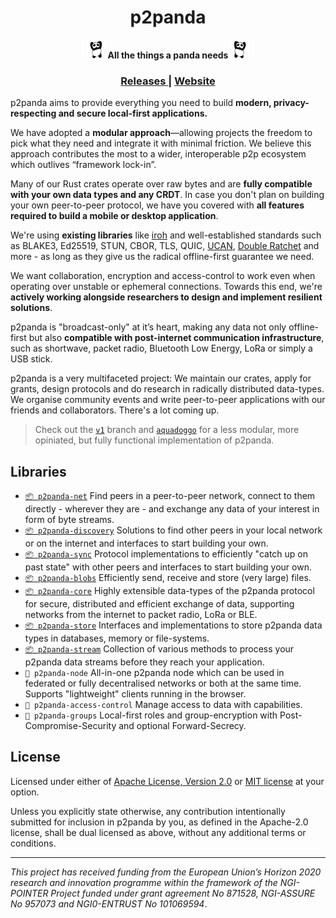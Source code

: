 <h1 align="center">p2panda</h1>

<div align="center">
  <img src="https://raw.githubusercontent.com/p2panda/.github/main/assets/panda-left.gif" width="auto" height="30px">
  <strong>All the things a panda needs</strong>
  <img src="https://raw.githubusercontent.com/p2panda/.github/main/assets/panda-right.gif" width="auto" height="30px">
</div>

<div align="center">
  <h3>
    <a href="https://github.com/p2panda/p2panda/releases">
      Releases
    </a>
    <span> | </span>
    <a href="https://p2panda.org">
      Website
    </a>
  </h3>
</div>

p2panda aims to provide everything you need to build **modern, privacy-respecting and secure local-first applications.**

We have adopted a **modular approach**—allowing projects the freedom to pick what they need and integrate it with minimal friction. We believe this approach contributes the most to a wider, interoperable p2p ecosystem which outlives “framework lock-in”.

Many of our Rust crates operate over raw bytes and are **fully compatible with your own data types and any CRDT**. In case you don't plan on building your own peer-to-peer protocol, we have you covered with **all features required to build a mobile or desktop application**.

We're using **existing libraries** like [iroh](https://github.com/n0-computer/iroh) and well-established standards such as BLAKE3, Ed25519, STUN, CBOR, TLS, QUIC, [UCAN](https://github.com/ucan-wg/spec), [Double Ratchet](https://en.m.wikipedia.org/wiki/Double_Ratchet_Algorithm) and more - as long as they give us the radical offline-first guarantee we need.

We want collaboration, encryption and access-control to work even when operating over unstable or ephemeral connections. Towards this end, we're **actively working alongside researchers to design and implement resilient solutions**.

p2panda is "broadcast-only" at it’s heart, making any data not only offline-first but also **compatible with post-internet communication infrastructure**, such as shortwave, packet radio, Bluetooth Low Energy, LoRa or simply a USB stick.

p2panda is a very multifaceted project: We maintain our crates, apply for grants, design protocols and do research in radically distributed data-types. We organise community events and write peer-to-peer applications with our friends and collaborators. There's a lot coming up.

> Check out the [`v1`](https://github.com/p2panda/p2panda/tree/v1) branch and
> [`aquadoggo`](https://github.com/p2panda/aquadoggo/) for a less modular, more
> opiniated, but fully functional implementation of p2panda.

## Libraries

* [`📦 p2panda-net`](https://crates.io/crates/p2panda-net) Find peers in a peer-to-peer network, connect to them directly - wherever they are - and exchange any data of your interest in form of byte streams.
* [`📦 p2panda-discovery`](https://crates.io/crates/p2panda-discovery) Solutions to find other peers in your local network or on the internet and interfaces to start building your own.
* [`📦 p2panda-sync`](https://crates.io/crates/p2panda-sync) Protocol implementations to efficiently "catch up on past state" with other peers and interfaces to start building your own.
* [`📦 p2panda-blobs`](https://crates.io/crates/p2panda-blobs) Efficiently send, receive and store (very large) files.
* [`📦 p2panda-core`](https://crates.io/crates/p2panda-core) Highly extensible data-types of the p2panda protocol for secure, distributed and efficient exchange of data, supporting networks from the internet to packet radio, LoRa or BLE.
* [`📦 p2panda-store`](https://crates.io/crates/p2panda-store) Interfaces and implementations to store p2panda data types in databases, memory or file-systems.
* [`📦 p2panda-stream`](https://crates.io/crates/p2panda-stream) Collection of various methods to process your p2panda data streams before they reach your application.
* `🚧 p2panda-node` All-in-one p2panda node which can be used in federated or fully decentralised networks or both at the same time. Supports "lightweight" clients running in the browser.
* `🚧 p2panda-access-control` Manage access to data with capabilities.
* `🚧 p2panda-groups` Local-first roles and group-encryption with Post-Compromise-Security and optional Forward-Secrecy.

## License

Licensed under either of [Apache License, Version 2.0] or [MIT license] at your option.

Unless you explicitly state otherwise, any contribution intentionally submitted for inclusion in
p2panda by you, as defined in the Apache-2.0 license, shall be dual licensed as above, without any
additional terms or conditions.

[Apache License, Version 2.0]: https://github.com/p2panda/p2panda/blob/main/LICENSES/Apache-2.0.txt
[MIT license]: https://github.com/p2panda/p2panda/blob/main/LICENSES/MIT.txt

---

*This project has received funding from the European Union’s Horizon 2020
research and innovation programme within the framework of the NGI-POINTER
Project funded under grant agreement No 871528, NGI-ASSURE No 957073 and
NGI0-ENTRUST No 101069594*.

[`p2panda`]: https://p2panda.org
